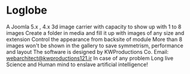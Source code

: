 # Loglobe
A Joomla 5.x , 4.x 3d image carrier with capacity to show up with  1 to 8 images
Create a folder in media and fill it up with images of any size and extension 
Control the appearance from backsite of module
More than 8 images won't be shown in the gallery to save symmetrism, performance and layout
The software is designed by KWProductions Co. 
Email: webarchitect@kwproductions121.ir
In case of any problem
Long live Science and Human mind to enslave artificial intelligence!
